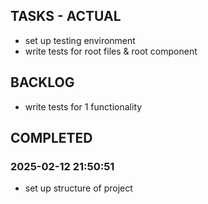 
## TASKS - ACTUAL
- set up testing environment
- write tests for root files & root component

## BACKLOG
- write tests for 1 functionality



## COMPLETED

### 2025-02-12 21:50:51
- set up structure of project
